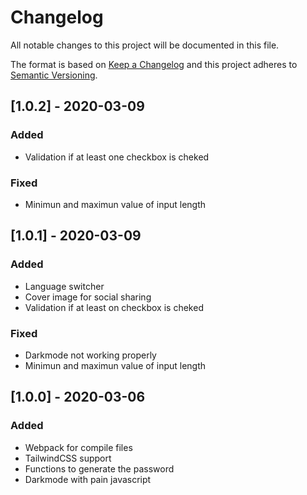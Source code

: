 # Changelog

All notable changes to this project will be documented in this file.

The format is based on [Keep a Changelog](http://keepachangelog.com/en/1.0.0/)
and this project adheres to [Semantic Versioning](http://semver.org/spec/v2.0.0.html).

## [1.0.2] - 2020-03-09

### Added

- Validation if at least one checkbox is cheked

### Fixed

- Minimun and maximun value of input length

## [1.0.1] - 2020-03-09

### Added

- Language switcher
- Cover image for social sharing
- Validation if at least on checkbox is cheked

### Fixed

- Darkmode not working properly
- Minimun and maximun value of input length

## [1.0.0] - 2020-03-06

### Added

- Webpack for compile files
- TailwindCSS support
- Functions to generate the password
- Darkmode with pain javascript
